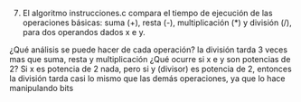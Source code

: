 7. El algoritmo instrucciones.c compara el tiempo de ejecución de las operaciones
básicas: suma (+), resta (-), multiplicación (*) y división (/), para dos operandos
dados x e y. 

¿Qué análisis se puede hacer de cada operación? 
    la división tarda 3 veces mas que suma, resta y multiplicación
¿Qué ocurre si x e y son potencias de 2?
    Si x es potencia de 2 nada, pero si y (divisor) es potencia de 2, entonces la división tarda casi lo mismo que las demás operaciones, ya que lo hace manipulando bits
